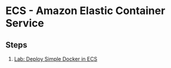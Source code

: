 # ECS - Amazon Elastic Container Service

## Steps

1. [Lab: Deploy Simple Docker in ECS](./lab-deploy-simple-docker-ecs/)